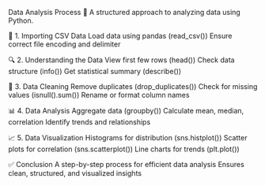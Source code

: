 Data Analysis Process 🚀
A structured approach to analyzing data using Python.

📂 1. Importing CSV Data
Load data using pandas (read_csv())
Ensure correct file encoding and delimiter



🔍 2. Understanding the Data
View first few rows (head())
Check data structure (info())
Get statistical summary (describe())



🧹 3. Data Cleaning
Remove duplicates (drop_duplicates())
Check for missing values (isnull().sum())
Rename or format column names



📊 4. Data Analysis
Aggregate data (groupby())
Calculate mean, median, correlation
Identify trends and relationships



📈 5. Data Visualization
Histograms for distribution (sns.histplot())
Scatter plots for correlation (sns.scatterplot())
Line charts for trends (plt.plot())



✅ Conclusion
A step-by-step process for efficient data analysis
Ensures clean, structured, and visualized insights
